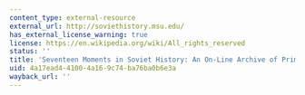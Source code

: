 ```yaml
---
content_type: external-resource
external_url: http://soviethistory.msu.edu/
has_external_license_warning: true
license: https://en.wikipedia.org/wiki/All_rights_reserved
status: ''
title: 'Seventeen Moments in Soviet History: An On-Line Archive of Primary Sources'
uid: 4a17ead4-4100-4a16-9c74-ba76ba0b6e3a
wayback_url: ''
---
```

